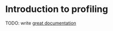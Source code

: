 # Introduction to profiling

TODO: write [great documentation](http://jacobian.org/writing/what-to-write/)

